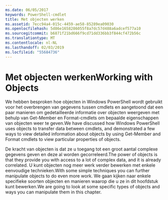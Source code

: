 ```yaml
---
ms.date: 06/05/2017
keywords: PowerShell-cmdlet
title: Met objecten werken
ms.assetid: 7ecc94a4-015c-4459-ae58-85289ea09030
ms.openlocfilehash: 5d86e1658286055f8a7dc57d488a6adcef577a10
ms.sourcegitcommit: b6871f21bd666f9cd71dd336bb3f844cf472b56c
ms.translationtype: MT
ms.contentlocale: nl-NL
ms.lasthandoff: 02/03/2019
ms.locfileid: "55684736"
---
```

# <a name="working-with-objects"></a><span data-ttu-id="b4b1a-103">Met objecten werken</span><span class="sxs-lookup"><span data-stu-id="b4b1a-103">Working with Objects</span></span>

<span data-ttu-id="b4b1a-104">We hebben besproken hoe objecten in Windows PowerShell wordt gebruikt voor het overbrengen van gegevens tussen cmdlets en aangetoond dat een paar manieren om gedetailleerde informatie over objecten weergeven met behulp van Get-Member en Format-cmdlets om bepaalde eigenschappen van objecten weer te geven.</span><span class="sxs-lookup"><span data-stu-id="b4b1a-104">We have discussed how Windows PowerShell uses objects to transfer data between cmdlets, and demonstrated a few ways to view detailed information about objects by using Get-Member and Format cmdlets to view particular properties of objects.</span></span>

<span data-ttu-id="b4b1a-105">De kracht van objecten is dat ze u toegang tot een groot aantal complexe gegevens geven en deze al worden gecorreleerd.</span><span class="sxs-lookup"><span data-stu-id="b4b1a-105">The power of objects is that they provide you with access to a lot of complex data, and it is already correlated.</span></span> <span data-ttu-id="b4b1a-106">U kunt objecten nog meer werk verder bewerken met enkele eenvoudige technieken.</span><span class="sxs-lookup"><span data-stu-id="b4b1a-106">With some simple techniques you can further manipulate objects to do even more work.</span></span> <span data-ttu-id="b4b1a-107">We gaan kijken naar enkele specifieke soorten objecten en manieren waarop die u ze in dit hoofdstuk kunt bewerken.</span><span class="sxs-lookup"><span data-stu-id="b4b1a-107">We are going to look at some specific types of objects and ways you can manipulate them in this chapter.</span></span>